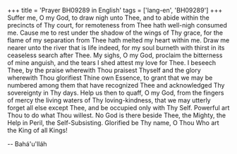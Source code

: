 +++
title = 'Prayer BH09289 in English'
tags = ['lang-en', 'BH09289']
+++
Suffer me, O my God, to draw nigh unto Thee, and to abide within the precincts of Thy court, for remoteness from Thee hath well-nigh consumed me.  Cause me to rest under the shadow of the wings of Thy grace, for the flame of my separation from Thee hath melted my heart within me.  Draw me nearer unto the river that is life indeed, for my soul burneth with thirst in its ceaseless search after Thee.  My sighs, O my God, proclaim the bitterness of mine anguish, and the tears I shed attest my love for Thee.
I beseech Thee, by the praise wherewith Thou praisest Thyself and the glory wherewith Thou glorifiest Thine own Essence, to grant that we may be numbered among them that have recognized Thee and acknowledged Thy sovereignty in Thy days.  Help us then to quaff, O my God, from the fingers of mercy the living waters of Thy loving-kindness, that we may utterly forget all else except Thee, and be occupied only with Thy Self.  Powerful art Thou to do what Thou willest.  No God is there beside Thee, the Mighty, the Help in Peril, the Self-Subsisting.
Glorified be Thy name, O Thou Who art the King of all Kings!

-- Bahá'u'lláh

